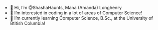 - 👋 Hi, I’m @ShashaHaunts, Mana (Amanda) Longhenry
- 👀 I’m interested in coding in a lot of areas of Computer Science!
- 🌱 I’m currently learning Computer Science, B.Sc., at the University of Btitish Columbia!



